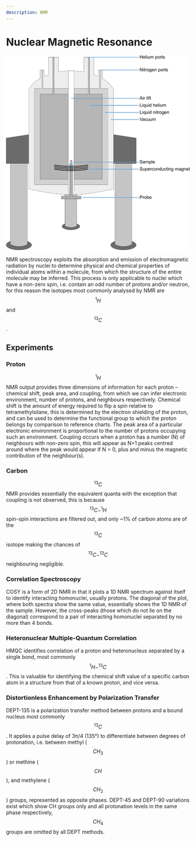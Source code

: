 ```yaml
---
description: NMR
---
```


# Nuclear Magnetic Resonance



![](<../../../.gitbook/assets/equipment - NMR (1).png>)

NMR spectroscopy exploits the absorption and emission of electromagnetic radiation by nuclei to determine physical and chemical properties of individual atoms within a molecule, from which the structure of the entire molecule may be inferred. This process is only applicable to nuclei which have a non-zero spin, i.e. contain an odd number of protons and/or neutron, for this reason the isotopes most commonly analysed by NMR are $$^{1}H$$ and $$^{13}C$$.

## Experiments

### Proton

$$^{1}H$$ NMR output provides three dimensions of information for each proton – chemical shift, peak area, and coupling, from which we can infer electronic environment, number of protons, and neighbours respectively. Chemical shift is the amount of energy required to flip a spin relative to tetramethylsilane, this is determined by the electron shielding of the proton, and can be used to determine the functional group to which the proton belongs by comparison to reference charts. The peak area of a particular electronic environment is proportional to the number of protons occupying such an environment. Coupling occurs when a proton has a number (N) of neighbours with non-zero spin, this will appear as N+1 peaks centred around where the peak would appear if N = 0, plus and minus the magnetic contribution of the neighbour(s).

### Carbon

$$^{13}C$$ NMR provides essentially the equivalent quanta with the exception that coupling is not observed, this is because $$^{13}C-^{1}H$$ spin-spin interactions are filtered out, and only \~1% of carbon atoms are of the $$^{13}C$$ isotope making the chances of $$^{13}C-^{13}C$$ neighbouring negligible.

### Correlation Spectroscopy

COSY is a form of 2D NMR in that it plots a 1D NMR spectrum against itself to identify interacting homonuclei, usually protons. The diagonal of the plot, where both spectra show the same value, essentially shows the 1D NMR of the sample. However, the cross-peaks (those which do not lie on the diagonal) correspond to a pair of interacting homonuclei separated by no more than 4 bonds.

### Heteronuclear Multiple-Quantum Correlation

HMQC identifies correlation of a proton and heteronucleus separated by a single bond, most commonly $$^{1}H-^{13}C$$. This is valuable for identifying the chemical shift value of a specific carbon atom in a structure from that of a known proton, and vice versa.

### Distortionless Enhancement by Polarization Transfer

DEPT-135 is a polarization transfer method between protons and a bound nucleus most commonly $$^{13}C$$. It applies a pulse delay of 3π/4 (135°) to differentiate between degrees of protonation, i.e. between methyl ($$CH_3$$) or methine ($$CH$$), and methylene ($$CH_2$$) groups, represented as opposite phases. DEPT-45 and DEPT-90 variations exist which show CH groups only and all protonation levels in the same phase respectively, $$CH_4$$ groups are omitted by all DEPT methods.
